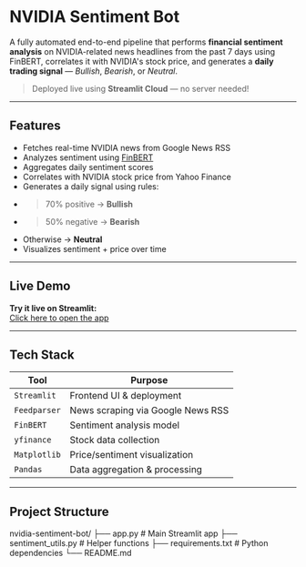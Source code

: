 #  NVIDIA Sentiment Bot

A fully automated end-to-end pipeline that performs **financial sentiment analysis** on NVIDIA-related news headlines from the past 7 days using FinBERT, correlates it with NVIDIA's stock price, and generates a **daily trading signal** — _Bullish_, _Bearish_, or _Neutral_.

>  Deployed live using **Streamlit Cloud** — no server needed!

---

##  Features

-  Fetches real-time NVIDIA news from Google News RSS
-  Analyzes sentiment using [FinBERT](https://huggingface.co/ProsusAI/finbert)
-  Aggregates daily sentiment scores
-  Correlates with NVIDIA stock price from Yahoo Finance
-  Generates a daily signal using rules:
  - >70% positive → **Bullish**
  - >50% negative → **Bearish**
  - Otherwise → **Neutral**
-  Visualizes sentiment + price over time

---

##  Live Demo

 **Try it live on Streamlit:**  
 [Click here to open the app]([https://share.streamlit.io/your-username/nvidia-sentiment-bot/main/app.py](https://nvidia-sentiment-bot-bek8lxuks5fhthzesvrdbw.streamlit.app/))  

---

##  Tech Stack

| Tool        | Purpose                            |
|-------------|-------------------------------------|
| `Streamlit` | Frontend UI & deployment           |
| `Feedparser`| News scraping via Google News RSS  |
| `FinBERT`   | Sentiment analysis model           |
| `yfinance`  | Stock data collection              |
| `Matplotlib`| Price/sentiment visualization      |
| `Pandas`    | Data aggregation & processing      |

---

##  Project Structure

nvidia-sentiment-bot/
├── app.py # Main Streamlit app
├── sentiment_utils.py # Helper functions
├── requirements.txt # Python dependencies
└── README.md




